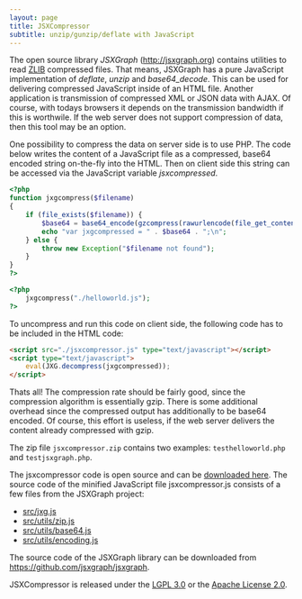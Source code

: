 ```yaml
---
layout: page
title: JSXCompressor
subtitle: unzip/gunzip/deflate with JavaScript
---
```

The open source library _JSXGraph_ (<http://jsxgraph.org>) contains utilities to read
<a href="http://zlib.org" target="_blank">ZLIB</a> compressed files. That means, JSXGraph has a pure JavaScript implementation of _deflate_, _unzip_ and _base64_decode_. This can be used for delivering compressed JavaScript inside of an HTML file. Another application is transmission of compressed XML or JSON data with AJAX. Of course, with todays browsers it depends on the transmission bandwidth if this is worthwile. If the web server does not support compression of data, then this tool may be an option.

One possibility to compress the data on server side is to use PHP. The code below writes the content of a JavaScript file as a compressed, base64 encoded string on-the-fly into the HTML. Then on client side this string can be accessed via the JavaScript variable _jsxcompressed_.

```php
<?php
function jxgcompress($filename)
{   
    if (file_exists($filename)) {
        $base64 = base64_encode(gzcompress(rawurlencode(file_get_contents($filename)),9));
        echo "var jxgcompressed = " . $base64 . ";\n";
    } else {
        throw new Exception("$filename not found");
    }
}
?>

<?php
    jxgcompress("./helloworld.js");
?>
```

To uncompress and run this code on client side, the following code has to be included in the HTML code:

```html
<script src="./jsxcompressor.js" type="text/javascript"></script>
<script type="text/javascript">
    eval(JXG.decompress(jxgcompressed));
</script>
```

Thats all! The compression rate should be fairly good, since the compression algorithm is essentially gzip. There is some additional overhead since the compressed output has additionally to be base64 encoded.
Of course, this effort is useless, if the web server delivers the content already compressed with gzip.

The zip file `jsxcompressor.zip` contains two examples: `testhelloworld.php` and `testjsxgraph.php`.

The jsxcompressor code is open source and can be [downloaded here](/distrib/jsxcompressor.zip). The source code of the minified JavaScript file jsxcompressor.js consists of a few files from the JSXGraph project:

  * [src/jxg.js](https://github.com/jsxgraph/jsxgraph/blob/master/src/jxg.js)
  * [src/utils/zip.js](https://github.com/jsxgraph/jsxgraph/blob/master/src/utils/zip.js)
  * [src/utils/base64.js](https://github.com/jsxgraph/jsxgraph/blob/master/src/utils/base64.js)
  * [src/utils/encoding.js](https://github.com/jsxgraph/jsxgraph/blob/master/src/utils/encoding.js)

The source code of the JSXGraph library can be downloaded from <a href="https://github.com/jsxgraph/jsxgraph" target="_blank">https://github.com/jsxgraph/jsxgraph</a>.

JSXCompressor is released under the [LGPL 3.0](http://www.gnu.org/licenses/lgpl.txt) or the [Apache License 2.0](http://www.apache.org/licenses/).
